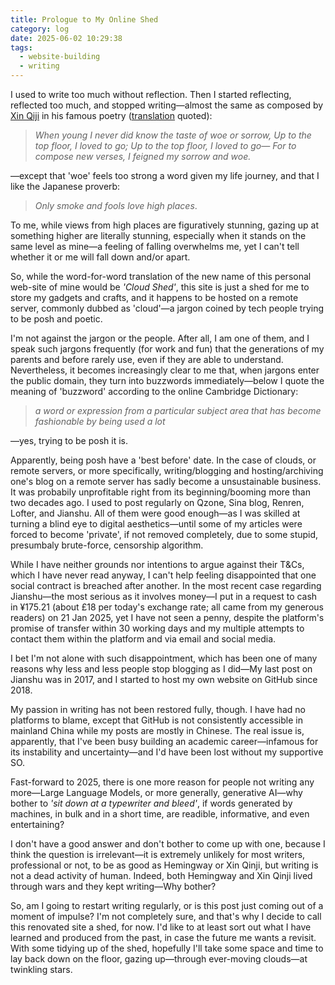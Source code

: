 ```yaml
---
title: Prologue to My Online Shed
category: log
date: 2025-06-02 10:29:38
tags:
  - website-building
  - writing
---
```

I used to write too much without reflection. Then I started reflecting, reflected too much, and stopped writing—almost the same as composed by [Xin Qiji](https://en.wikipedia.org/wiki/Xin_Qiji) in his famous poetry ([translation](https://chinesepoemsinenglish.blogspot.com/2012/02/?utm_source=chatgpt.com) quoted):

> *When young I never did know the taste of woe or sorrow,*
> *Up to the top floor, I loved to go;*
> *Up to the top floor, I loved to go—*
> *For to compose new verses, I feigned my sorrow and woe.*

—except that 'woe' feels too strong a word given my life journey, and that I like the Japanese proverb:

> *Only smoke and fools love high places*.

<!-- more -->
To me, while views from high places are figuratively stunning, gazing up at something higher are literally stunning, especially when it stands on the same level as mine—a feeling of falling overwhelms me, yet I can't tell whether it or me will fall down and/or apart.

So, while the word-for-word translation of the new name of this personal web-site of mine would be *'Cloud Shed'*, this site is just a shed for me to store my gadgets and crafts, and it happens to be hosted on a remote server, commonly dubbed as 'cloud'—a jargon coined by tech people trying to be posh and poetic.

I'm not against the jargon or the people. After all, I am one of them, and I speak such jargons frequently (for work and fun) that the generations of my parents and before rarely use, even if they are able to understand. Nevertheless, it becomes increasingly clear to me that, when jargons enter the public domain, they turn into buzzwords immediately—below I quote the meaning of 'buzzword' according to the online Cambridge Dictionary:

> *a word or expression from a particular subject area that has become fashionable by being used a lot*

—yes, trying to be posh it is.

Apparently, being posh have a 'best before' date. In the case of clouds, or remote servers, or more specifically, writing/blogging and hosting/archiving one's blog on a remote server has sadly become a unsustainable business. It was probabily unprofitable right from its beginning/booming more than two decades ago. I used to post regularly on Qzone, Sina blog, Renren, Lofter, and Jianshu. All of them were good enough—as I was skilled at turning a blind eye to digital aesthetics—until some of my articles were forced to become 'private', if not removed completely, due to some stupid, presumbaly brute-force, censorship algorithm.

While I have neither grounds nor intentions to argue against their T&Cs, which I have never read anyway, I can't help feeling disappointed that one social contract is breached after another. In the most recent case regarding Jianshu—the most serious as it involves money—I put in a request to cash in ¥175.21 (about £18 per today's exchange rate; all came from my generous readers) on 21 Jan 2025, yet I have not seen a penny, despite the platform's promise of transfer within 30 working days and my multiple attempts to contact them within the platform and via email and social media. 

I bet I'm not alone with such disappointment, which has been one of many reasons why less and less people stop blogging as I did—My last post on Jianshu was in 2017, and I started to host my own website on GitHub since 2018.

My passion in writing has not been restored fully, though. I have had no platforms to blame, except that GitHub is not consistently accessible in mainland China while my posts are mostly in Chinese. The real issue is, apparently, that I've been busy building an academic career—infamous for its instability and uncertainty—and I'd have been lost without my supportive SO. 

Fast-forward to 2025, there is one more reason for people not writing any more—Large Language Models, or more generally, generative AI—why bother to *'sit down at a typewriter and bleed'*, if words generated by machines, in bulk and in a short time, are readible, informative, and even entertaining?

I don't have a good answer and don't bother to come up with one, because I think the question is irrelevant—it is extremely unlikely for most writers, professional or not, to be as good as Hemingway or Xin Qinji, but writing is not a dead activity of human. Indeed, both Hemingway and Xin Qinji lived through wars and they kept writing—Why bother?

So, am I going to restart writing regularly, or is this post just coming out of a moment of impulse? I'm not completely sure, and that's why I decide to call this renovated site a shed, for now. I'd like to at least sort out what I have learned and produced from the past, in case the future me wants a revisit. With some tidying up of the shed, hopefully I'll take some space and time to lay back down on the floor, gazing up—through ever-moving clouds—at twinkling stars.